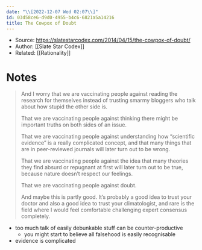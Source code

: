 ```yaml
---
date: "\\[2022-12-07 Wed 02:07\\]"
id: 03d58ce6-d9d0-4955-b4c6-6821a5a14216
title: The Cowpox of Doubt
---
```


- Source: <https://slatestarcodex.com/2014/04/15/the-cowpox-of-doubt/>
- Author: [[Slate Star Codex]]
- Related: [[Rationality]]

# Notes

> And I worry that we are vaccinating people against reading the research for themselves instead of trusting smarmy bloggers who talk about how stupid the other side is.
>
> That we are vaccinating people against thinking there might be important truths on both sides of an issue.
>
> That we are vaccinating people against understanding how “scientific evidence” is a really complicated concept, and that many things that are in peer-reviewed journals will later turn out to be wrong.
>
> That we are vaccinating people against the idea that many theories they find absurd or repugnant at first will later turn out to be true, because nature doesn’t respect our feelings.
>
> That we are vaccinating people against doubt.
>
> And maybe this is partly good. It’s probably a good idea to trust your doctor and also a good idea to trust your climatologist, and rare is the field where I would feel comfortable challenging expert consensus completely.

- too much talk of easily debunkable stuff can be counter-productive
  - you might start to believe all falsehood is easily recognisable
- evidence is complicated
